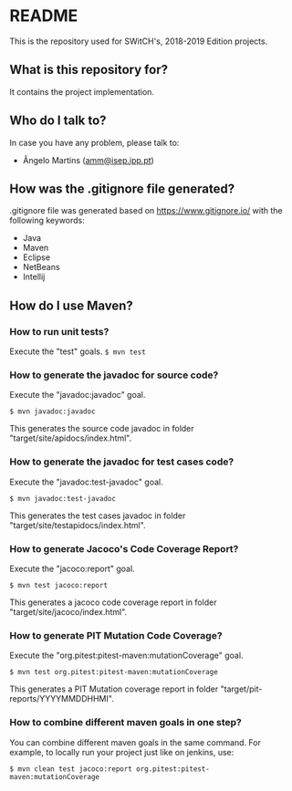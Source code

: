 # README #

This is the repository used for SWitCH's, 2018-2019 Edition projects.

## What is this repository for? ##

It contains the project implementation.

## Who do I talk to? ##
In case you have any problem, please talk to:
* Ângelo Martins (amm@isep.ipp.pt)

## How was the .gitignore file generated? ##
.gitignore file was generated based on https://www.gitignore.io/ with the following keywords:
  - Java
  - Maven
  - Eclipse
  - NetBeans
  - Intellij

## How do I use Maven? ##

### How to run unit tests? ###
Execute the "test" goals.
`$ mvn test`

### How to generate the javadoc for source code? ###
Execute the "javadoc:javadoc" goal.

`$ mvn javadoc:javadoc`

This generates the source code javadoc in folder "target/site/apidocs/index.html".

### How to generate the javadoc for test cases code? ###
Execute the "javadoc:test-javadoc" goal.

`$ mvn javadoc:test-javadoc`

This generates the test cases javadoc in folder "target/site/testapidocs/index.html".

### How to generate Jacoco's Code Coverage Report? ###
Execute the "jacoco:report" goal.

`$ mvn test jacoco:report`

This generates a jacoco code coverage report in folder "target/site/jacoco/index.html".

### How to generate PIT Mutation Code Coverage? ###
Execute the "org.pitest:pitest-maven:mutationCoverage" goal.

`$ mvn test org.pitest:pitest-maven:mutationCoverage`

This generates a PIT Mutation coverage report in folder "target/pit-reports/YYYYMMDDHHMI".

### How to combine different maven goals in one step? ###
You can combine different maven goals in the same command. For example, to locally run your project just like on jenkins, use:

`$ mvn clean test jacoco:report org.pitest:pitest-maven:mutationCoverage`
